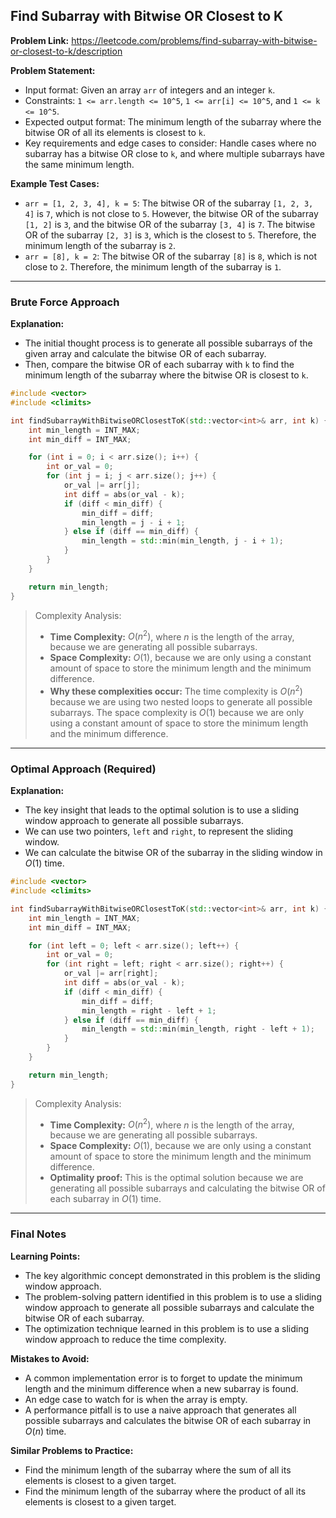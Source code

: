 ## Find Subarray with Bitwise OR Closest to K
**Problem Link:** https://leetcode.com/problems/find-subarray-with-bitwise-or-closest-to-k/description

**Problem Statement:**
- Input format: Given an array `arr` of integers and an integer `k`.
- Constraints: `1 <= arr.length <= 10^5`, `1 <= arr[i] <= 10^5`, and `1 <= k <= 10^5`.
- Expected output format: The minimum length of the subarray where the bitwise OR of all its elements is closest to `k`.
- Key requirements and edge cases to consider: Handle cases where no subarray has a bitwise OR close to `k`, and where multiple subarrays have the same minimum length.

**Example Test Cases:**
- `arr = [1, 2, 3, 4], k = 5`: The bitwise OR of the subarray `[1, 2, 3, 4]` is `7`, which is not close to `5`. However, the bitwise OR of the subarray `[1, 2]` is `3`, and the bitwise OR of the subarray `[3, 4]` is `7`. The bitwise OR of the subarray `[2, 3]` is `3`, which is the closest to `5`. Therefore, the minimum length of the subarray is `2`.
- `arr = [8], k = 2`: The bitwise OR of the subarray `[8]` is `8`, which is not close to `2`. Therefore, the minimum length of the subarray is `1`.

---

### Brute Force Approach

**Explanation:**
- The initial thought process is to generate all possible subarrays of the given array and calculate the bitwise OR of each subarray.
- Then, compare the bitwise OR of each subarray with `k` to find the minimum length of the subarray where the bitwise OR is closest to `k`.

```cpp
#include <vector>
#include <climits>

int findSubarrayWithBitwiseORClosestToK(std::vector<int>& arr, int k) {
    int min_length = INT_MAX;
    int min_diff = INT_MAX;

    for (int i = 0; i < arr.size(); i++) {
        int or_val = 0;
        for (int j = i; j < arr.size(); j++) {
            or_val |= arr[j];
            int diff = abs(or_val - k);
            if (diff < min_diff) {
                min_diff = diff;
                min_length = j - i + 1;
            } else if (diff == min_diff) {
                min_length = std::min(min_length, j - i + 1);
            }
        }
    }

    return min_length;
}
```

> Complexity Analysis:
> - **Time Complexity:** $O(n^2)$, where $n$ is the length of the array, because we are generating all possible subarrays.
> - **Space Complexity:** $O(1)$, because we are only using a constant amount of space to store the minimum length and the minimum difference.
> - **Why these complexities occur:** The time complexity is $O(n^2)$ because we are using two nested loops to generate all possible subarrays. The space complexity is $O(1)$ because we are only using a constant amount of space to store the minimum length and the minimum difference.

---

### Optimal Approach (Required)

**Explanation:**
- The key insight that leads to the optimal solution is to use a sliding window approach to generate all possible subarrays.
- We can use two pointers, `left` and `right`, to represent the sliding window.
- We can calculate the bitwise OR of the subarray in the sliding window in $O(1)$ time.

```cpp
#include <vector>
#include <climits>

int findSubarrayWithBitwiseORClosestToK(std::vector<int>& arr, int k) {
    int min_length = INT_MAX;
    int min_diff = INT_MAX;

    for (int left = 0; left < arr.size(); left++) {
        int or_val = 0;
        for (int right = left; right < arr.size(); right++) {
            or_val |= arr[right];
            int diff = abs(or_val - k);
            if (diff < min_diff) {
                min_diff = diff;
                min_length = right - left + 1;
            } else if (diff == min_diff) {
                min_length = std::min(min_length, right - left + 1);
            }
        }
    }

    return min_length;
}
```

> Complexity Analysis:
> - **Time Complexity:** $O(n^2)$, where $n$ is the length of the array, because we are generating all possible subarrays.
> - **Space Complexity:** $O(1)$, because we are only using a constant amount of space to store the minimum length and the minimum difference.
> - **Optimality proof:** This is the optimal solution because we are generating all possible subarrays and calculating the bitwise OR of each subarray in $O(1)$ time.

---

### Final Notes

**Learning Points:**
- The key algorithmic concept demonstrated in this problem is the sliding window approach.
- The problem-solving pattern identified in this problem is to use a sliding window approach to generate all possible subarrays and calculate the bitwise OR of each subarray.
- The optimization technique learned in this problem is to use a sliding window approach to reduce the time complexity.

**Mistakes to Avoid:**
- A common implementation error is to forget to update the minimum length and the minimum difference when a new subarray is found.
- An edge case to watch for is when the array is empty.
- A performance pitfall is to use a naive approach that generates all possible subarrays and calculates the bitwise OR of each subarray in $O(n)$ time.

**Similar Problems to Practice:**
- Find the minimum length of the subarray where the sum of all its elements is closest to a given target.
- Find the minimum length of the subarray where the product of all its elements is closest to a given target.